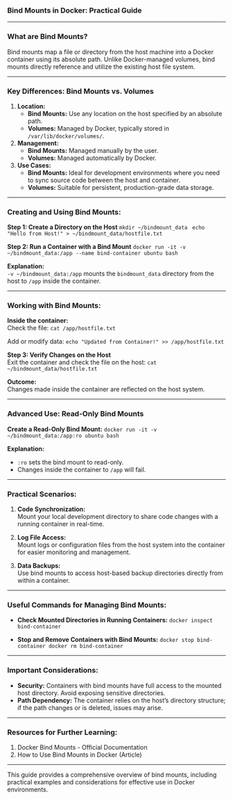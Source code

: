 ### **Bind Mounts in Docker: Practical Guide**
---
### **What are Bind Mounts?**
Bind mounts map a file or directory from the host machine into a Docker container using its absolute path. Unlike Docker-managed volumes, bind mounts directly reference and utilize the existing host file system.

---
### **Key Differences: Bind Mounts vs. Volumes**
1. **Location:**
    - **Bind Mounts:** Use any location on the host specified by an absolute path.
    - **Volumes:** Managed by Docker, typically stored in `/var/lib/docker/volumes/`.
2. **Management:**
    - **Bind Mounts:** Managed manually by the user.
    - **Volumes:** Managed automatically by Docker.
3. **Use Cases:**
    - **Bind Mounts:** Ideal for development environments where you need to sync source code between the host and container.
    - **Volumes:** Suitable for persistent, production-grade data storage.

---
### **Creating and Using Bind Mounts:**
**Step 1: Create a Directory on the Host**
`mkdir ~/bindmount_data `
`echo "Hello from Host!" > ~/bindmount_data/hostfile.txt`

**Step 2: Run a Container with a Bind Mount**
`docker run -it -v ~/bindmount_data:/app --name bind-container ubuntu bash`

**Explanation:**  
`-v ~/bindmount_data:/app` mounts the `bindmount_data` directory from the host to `/app` inside the container.

---
### **Working with Bind Mounts:**
**Inside the container:**  
Check the file:
`cat /app/hostfile.txt`

Add or modify data:
`echo "Updated from Container!" >> /app/hostfile.txt`

**Step 3: Verify Changes on the Host**  
Exit the container and check the file on the host:
`cat ~/bindmount_data/hostfile.txt`

**Outcome:**  
Changes made inside the container are reflected on the host system.

---
### **Advanced Use: Read-Only Bind Mounts**
**Create a Read-Only Bind Mount:**
`docker run -it -v ~/bindmount_data:/app:ro ubuntu bash`

**Explanation:**
- `:ro` sets the bind mount to read-only.
- Changes inside the container to `/app` will fail.

---
### **Practical Scenarios:**
1. **Code Synchronization:**  
    Mount your local development directory to share code changes with a running container in real-time.
    
2. **Log File Access:**  
    Mount logs or configuration files from the host system into the container for easier monitoring and management.
    
3. **Data Backups:**  
    Use bind mounts to access host-based backup directories directly from within a container.
    

---
### **Useful Commands for Managing Bind Mounts:**
- **Check Mounted Directories in Running Containers:**
    `docker inspect bind-container`
    
- **Stop and Remove Containers with Bind Mounts:**
    `docker stop bind-container docker rm bind-container`

---
### **Important Considerations:**
- **Security:** Containers with bind mounts have full access to the mounted host directory. Avoid exposing sensitive directories.
- **Path Dependency:** The container relies on the host’s directory structure; if the path changes or is deleted, issues may arise.
---
### **Resources for Further Learning:**
1. Docker Bind Mounts - Official Documentation
2. How to Use Bind Mounts in Docker (Article)
---
This guide provides a comprehensive overview of bind mounts, including practical examples and considerations for effective use in Docker environments.